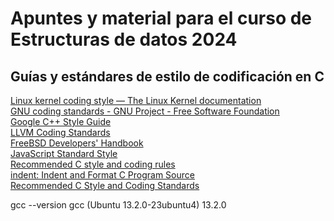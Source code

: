 # Apuntes y material para el curso de Estructuras de datos 2024

## Guías y estándares de estilo de codificación en C
[Linux kernel coding style — The Linux Kernel documentation](https://www.kernel.org/doc/html/v4.10/process/coding-style.html)<br>
[GNU coding standards - GNU Project - Free Software Foundation](https://www.gnu.org/prep/standards/)<br>
[Google C++ Style Guide](https://google.github.io/styleguide/cppguide.html)<br>
[LLVM Coding Standards](https://llvm.org/docs/CodingStandards.html)<br>
[FreeBSD Developers' Handbook](https://docs.freebsd.org/en/books/developers-handbook/book/)<br>
[JavaScript Standard Style](https://standardjs.com/)<br>
[Recommended C style and coding rules](https://github.com/MaJerle/c-code-style)<br>
[indent: Indent and Format C Program Source](https://www.gnu.org/software/indent/manual/indent.html)<br>
[Recommended C Style and Coding Standards](https://www2.cs.arizona.edu/~mccann/cstyle.html)<br>

gcc --version
gcc (Ubuntu 13.2.0-23ubuntu4) 13.2.0
